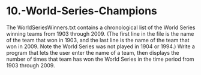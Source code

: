 # 10.-World-Series-Champions
The WorldSeriesWinners.txt contains a chronological list of the World Series winning teams from 1903 through 2009. (The first line in the file is the name of the team that won in 1903, and the last line is the name of the team that won in 2009. Note the World Series was not played in 1904 or 1994.)
Write a program that lets the user enter the name of a team, then displays the number of times that team has won the World Series in the time period from 1903 through 2009.
